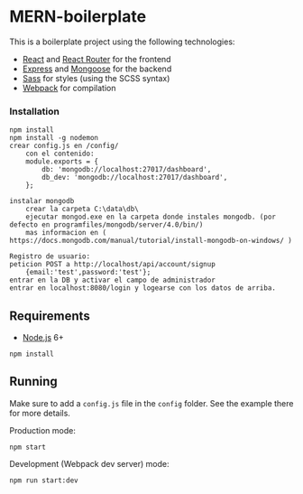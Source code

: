 # MERN-boilerplate

This is a boilerplate project using the following technologies:
- [React](https://facebook.github.io/react/) and [React Router](https://reacttraining.com/react-router/) for the frontend
- [Express](http://expressjs.com/) and [Mongoose](http://mongoosejs.com/) for the backend
- [Sass](http://sass-lang.com/) for styles (using the SCSS syntax)
- [Webpack](https://webpack.github.io/) for compilation


### Installation

	npm install
	npm install -g nodemon
	crear config.js en /config/
		con el contenido:
		module.exports = {
			db: 'mongodb://localhost:27017/dashboard',
			db_dev: 'mongodb://localhost:27017/dashboard',
		};

	instalar mongodb
		crear la carpeta C:\data\db\
		ejecutar mongod.exe en la carpeta donde instales mongodb. (por defecto en programfiles/mongodb/server/4.0/bin/)
		mas informacion en ( https://docs.mongodb.com/manual/tutorial/install-mongodb-on-windows/ )

	Registro de usuario:
	peticion POST a http://localhost/api/account/signup
		{email:'test',password:'test'};
	entrar en la DB y activar el campo de administrador
	entrar en localhost:8080/login y logearse con los datos de arriba.

## Requirements

- [Node.js](https://nodejs.org/en/) 6+

```shell
npm install
```


## Running

Make sure to add a `config.js` file in the `config` folder. See the example there for more details.

Production mode:

```shell
npm start
```

Development (Webpack dev server) mode:

```shell
npm run start:dev
```
